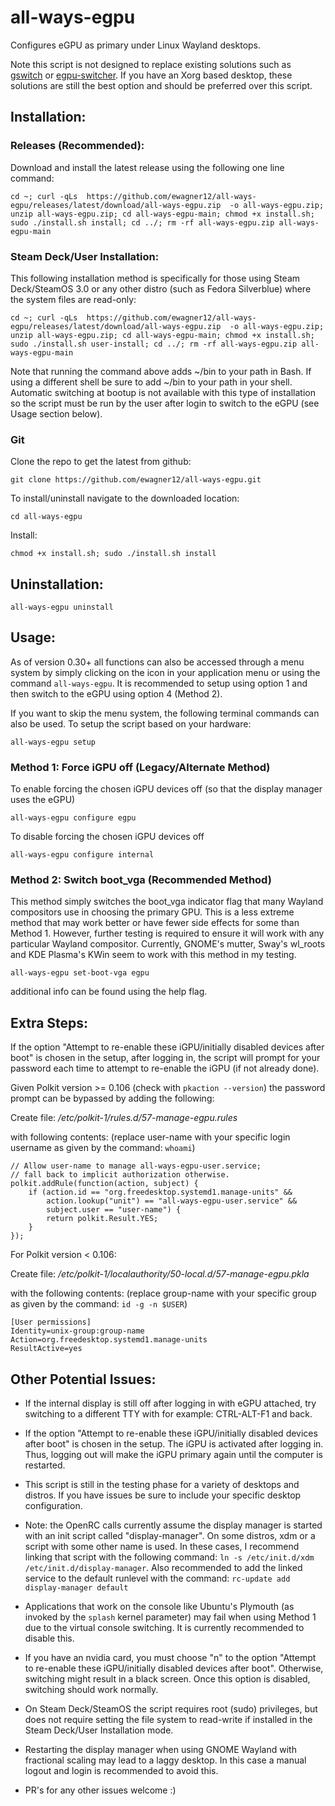 # all-ways-egpu
Configures eGPU as primary under Linux Wayland desktops.

Note this script is not designed to replace existing solutions such as [gswitch](https://github.com/karli-sjoberg/gswitch) or [egpu-switcher](https://github.com/hertg/egpu-switcher). If you have an Xorg based desktop, these solutions are still the best option and should be preferred over this script.

## Installation:
### Releases (Recommended):
Download and install the latest release using the following one line command:

```
cd ~; curl -qLs  https://github.com/ewagner12/all-ways-egpu/releases/latest/download/all-ways-egpu.zip  -o all-ways-egpu.zip; unzip all-ways-egpu.zip; cd all-ways-egpu-main; chmod +x install.sh; sudo ./install.sh install; cd ../; rm -rf all-ways-egpu.zip all-ways-egpu-main
```

### Steam Deck/User Installation:
This following installation method is specifically for those using Steam Deck/SteamOS 3.0 or any other distro (such as Fedora Silverblue) where the system files are read-only:

```
cd ~; curl -qLs  https://github.com/ewagner12/all-ways-egpu/releases/latest/download/all-ways-egpu.zip  -o all-ways-egpu.zip; unzip all-ways-egpu.zip; cd all-ways-egpu-main; chmod +x install.sh; sudo ./install.sh user-install; cd ../; rm -rf all-ways-egpu.zip all-ways-egpu-main
```
Note that running the command above adds ~/bin to your path in Bash. If using a different shell be sure to add ~/bin to your path in your shell. Automatic switching at bootup is not available with this type of installation so the script must be run by the user after login to switch to the eGPU (see Usage section below).

### Git
Clone the repo to get the latest from github:
```
git clone https://github.com/ewagner12/all-ways-egpu.git
```

To install/uninstall navigate to the downloaded location:
```
cd all-ways-egpu
```

Install:
```
chmod +x install.sh; sudo ./install.sh install
```

## Uninstallation:
```
all-ways-egpu uninstall
```

## Usage:

As of version 0.30+ all functions can also be accessed through a menu system by simply clicking on the icon in your application menu or using the command `all-ways-egpu`. It is recommended to setup using option 1 and then switch to the eGPU using option 4 (Method 2).

If you want to skip the menu system, the following terminal commands can also be used. To setup the script based on your hardware:
```
all-ways-egpu setup
```

### Method 1: Force iGPU off (Legacy/Alternate Method)
To enable forcing the chosen iGPU devices off (so that the display manager uses the eGPU)
```
all-ways-egpu configure egpu
```

To disable forcing the chosen iGPU devices off
```
all-ways-egpu configure internal
```

### Method 2: Switch boot_vga (Recommended Method)
This method simply switches the boot\_vga indicator flag that many Wayland compositors use in choosing the primary GPU. This is a less extreme method that may work better or have fewer side effects for some than Method 1. However, further testing is required to ensure it will work with any particular Wayland compositor. Currently, GNOME's mutter, Sway's wl\_roots and KDE Plasma's KWin seem to work with this method in my testing.
```
all-ways-egpu set-boot-vga egpu
```

additional info can be found using the help flag.

## Extra Steps:

If the option "Attempt to re-enable these iGPU/initially disabled devices after boot" is chosen in the setup, after logging in, the script will prompt for your password each time to attempt to re-enable the iGPU (if not already done).

Given Polkit version >= 0.106 (check with `pkaction --version`) the password prompt can be bypassed by adding the following:

Create file: */etc/polkit-1/rules.d/57-manage-egpu.rules*

with following contents: (replace user-name with your specific login username as given by the command: `whoami`)
```
// Allow user-name to manage all-ways-egpu-user.service;
// fall back to implicit authorization otherwise.
polkit.addRule(function(action, subject) {
    if (action.id == "org.freedesktop.systemd1.manage-units" &&
        action.lookup("unit") == "all-ways-egpu-user.service" &&
        subject.user == "user-name") {
        return polkit.Result.YES;
    }
});
```

For Polkit version < 0.106:

Create file: */etc/polkit-1/localauthority/50-local.d/57-manage-egpu.pkla*

with the following contents: (replace group-name with your specific group as given by the command: `id -g -n $USER`)
```
[User permissions]
Identity=unix-group:group-name
Action=org.freedesktop.systemd1.manage-units
ResultActive=yes
```


## Other Potential Issues:

- If the internal display is still off after logging in with eGPU attached, try switching to a different TTY with for example: CTRL-ALT-F1 and back.

- If the option "Attempt to re-enable these iGPU/initially disabled devices after boot" is chosen in the setup. The iGPU is activated after logging in. Thus, logging out will make the iGPU primary again until the computer is restarted.

- This script is still in the testing phase for a variety of desktops and distros. If you have issues be sure to include your specific desktop configuration.

- Note: the OpenRC calls currently assume the display manager is started with an init script called "display-manager". On some distros, xdm or a script with some other name is used. In these cases, I recommend linking that script with the following command: `ln -s /etc/init.d/xdm /etc/init.d/display-manager`. Also recommended to add the linked service to the default runlevel with the command: `rc-update add display-manager default`

- Applications that work on the console like Ubuntu's Plymouth (as invoked by the `splash` kernel parameter) may fail when using Method 1 due to the virtual console switching. It is currently recommended to disable this.

- If you have an nvidia card, you must choose "n" to the option "Attempt to re-enable these iGPU/initially disabled devices after boot". Otherwise, switching might result in a black screen. Once this option is disabled, switching should work normally.

- On Steam Deck/SteamOS the script requires root (sudo) privileges, but does not require setting the file system to read-write if installed in the Steam Deck/User Installation mode.

- Restarting the display manager when using GNOME Wayland with fractional scaling may lead to a laggy desktop. In this case a manual logout and login is recommended to avoid this.

- PR's for any other issues welcome :)
